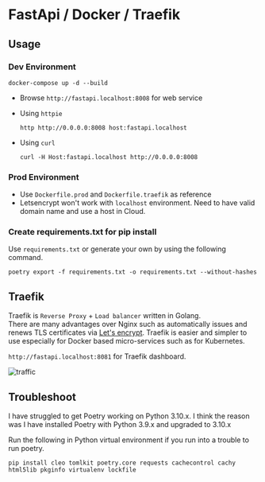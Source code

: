 # FastApi / Docker / Traefik


## Usage

### Dev Environment
```shell
docker-compose up -d --build
```

- Browse ```http://fastapi.localhost:8008``` for web service 

- Using ```httpie```
    ```shell
    http http://0.0.0.0:8008 host:fastapi.localhost 
    ```

- Using ```curl```
    ```shell
    curl -H Host:fastapi.localhost http://0.0.0.0:8008
    ```

### Prod Environment
- Use ```Dockerfile.prod``` and ```Dockerfile.traefik``` as reference
- Letsencrypt won't work with ```localhost``` environment.  Need to have valid domain name and use a host in Cloud.

### Create requirements.txt for pip install
Use ```requirements.txt``` or generate your own by using the following command.
```shell
poetry export -f requirements.txt -o requirements.txt --without-hashes
```

## Traefik

Traefik is ```Reverse Proxy``` + ```Load balancer``` written in Golang.  
There are many advantages over Nginx such as automatically issues and renews TLS certificates via [Let's encrypt](https://letsencrypt.org).
Traefik is easier and simpler to use especially for Docker based micro-services such as for Kubernetes.

```http://fastapi.localhost:8081``` for Traefik dashboard.




![traffic](img/traefik.png)


## Troubleshoot

I have struggled to get Poetry working on Python 3.10.x. I think the reason was I have installed Poetry with Python 3.9.x and upgraded to 3.10.x

Run the following in Python virtual environment if you run into a trouble to run poetry.

```shell
pip install cleo tomlkit poetry.core requests cachecontrol cachy html5lib pkginfo virtualenv lockfile
```
